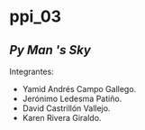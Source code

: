 # ppi_03
## _Py Man 's Sky_

Integrantes:
- Yamid Andrés Campo Gallego.
- Jerónimo Ledesma Patiño.
- David Castrillón Vallejo.
- Karen Rivera Giraldo.